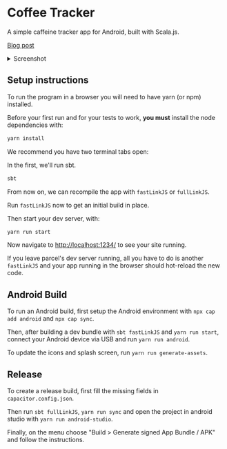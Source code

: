 # Coffee Tracker

A simple caffeine tracker app for Android, built with Scala.js.

[Blog post](https://blog.joaocosta.eu/articles/8cd240f/writing-an-android-app-with-scalajs)

<details><summary>Screenshot</summary>
<img src="screenshot.png"/>
</details>

## Setup instructions

To run the program in a browser you will need to have yarn (or npm) installed.

Before your first run and for your tests to work, **you must** install the node dependencies with:

```sh
yarn install
```
We recommend you have two terminal tabs open:

In the first, we'll run sbt.

```sh
sbt
```

From now on, we can recompile the app with `fastLinkJS` or `fullLinkJS`.

Run `fastLinkJS` now to get an initial build in place.

Then start your dev server, with:

```sh
yarn run start
```

Now navigate to [http://localhost:1234/](http://localhost:1234/) to see your site running.

If you leave parcel's dev server running, all you have to do is another `fastLinkJS` and your app running in the browser should hot-reload the new code.

## Android Build

To run an Android build, first setup the Android environment with `npx cap add android` and `npx cap sync`.

Then, after building a dev bundle with `sbt fastLinkJS` and `yarn run start`, connect your Android device via USB and run `yarn run android`.

To update the icons and splash screen, run `yarn run generate-assets`.

## Release

To create a release build, first fill the missing fields in `capacitor.config.json`.

Then run `sbt fullLinkJS`, `yarn run sync` and open the project in android studio with `yarn run android-studio`.

Finally, on the menu choose "Build > Generate signed App Bundle / APK" and follow the instructions.
